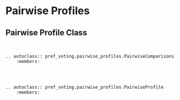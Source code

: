 Pairwise Profiles
=======================================


## Pairwise Profile Class


```{eval-rst}


.. autoclass:: pref_voting.pairwise_profiles.PairwiseComparisons
    :members: 


```


```{eval-rst}


.. autoclass:: pref_voting.pairwise_profiles.PairwiseProfile
    :members: 


```


